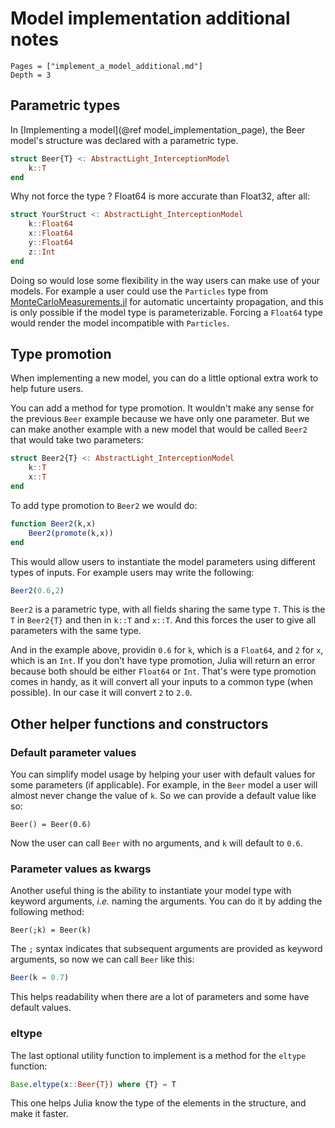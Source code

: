 # Model implementation additional notes

```@contents
Pages = ["implement_a_model_additional.md"]
Depth = 3
```

## Parametric types

In [Implementing a model](@ref model_implementation_page), the Beer model's structure was declared with a parametric type.

```julia
struct Beer{T} <: AbstractLight_InterceptionModel
    k::T
end
```

Why not force the type ? Float64 is more accurate than Float32, after all:

```julia
struct YourStruct <: AbstractLight_InterceptionModel
    k::Float64
    x::Float64
    y::Float64
    z::Int
end
```

Doing so would lose some flexibility in the way users can make use of your models. For example a user could use the `Particles` type from [MonteCarloMeasurements.jl](https://github.com/baggepinnen/MonteCarloMeasurements.jl) for automatic uncertainty propagation, and this is only possible if the model type is parameterizable. Forcing a `Float64` type would render the model incompatible with `Particles`.

## Type promotion

When implementing a new model, you can do a little optional extra work to help future users.

You can add a method for type promotion. It wouldn't make any sense for the previous `Beer` example because we have only one parameter. But we can make another example with a new model that would be called `Beer2` that would take two parameters:

```julia
struct Beer2{T} <: AbstractLight_InterceptionModel
    k::T
    x::T
end
```

To add type promotion to `Beer2` we would do:

```julia
function Beer2(k,x)
    Beer2(promote(k,x))
end
```

This would allow users to instantiate the model parameters using different types of inputs. For example users may write the following:

```julia
Beer2(0.6,2)
```

`Beer2` is a parametric type, with all fields sharing the same type `T`. This is the `T` in `Beer2{T}` and then in `k::T` and `x::T`. And this forces the user to give all parameters with the same type.

And in the example above, providin `0.6` for `k`, which is a `Float64`, and `2` for `x`, which is an `Int`. If you don't have type promotion, Julia will return an error because both should be either `Float64` or `Int`. That's were type promotion comes in handy, as it will convert all your inputs to a common type (when possible). In our case it will convert `2` to `2.0`.

## Other helper functions and constructors

### Default parameter values

You can simplify model usage by helping your user with default values for some parameters (if applicable). For example, in the `Beer` model a user will almost never change the value of `k`. So we can provide a default value like so:

```@example usepkg
Beer() = Beer(0.6)
```

Now the user can call `Beer` with no arguments, and `k` will default to `0.6`.

### Parameter values as kwargs

Another useful thing is the ability to instantiate your model type with keyword arguments, *i.e.* naming the arguments. You can do it by adding the following method:

```@example usepkg
Beer(;k) = Beer(k)
```

The `;` syntax indicates that subsequent arguments are provided as keyword arguments, so now we can call `Beer` like this:

```julia
Beer(k = 0.7)
```

This helps readability when there are a lot of parameters and some have default values.

### eltype

The last optional utility function to implement is a method for the `eltype` function:

```julia
Base.eltype(x::Beer{T}) where {T} = T
```

This one helps Julia know the type of the elements in the structure, and make it faster.